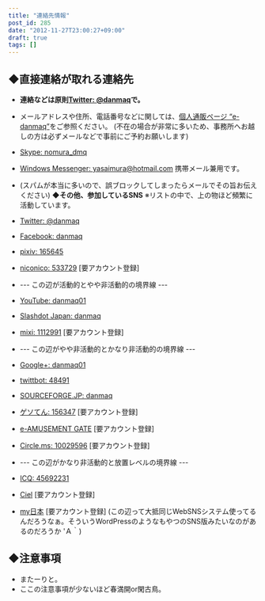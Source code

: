 ```yaml
---
title: "連絡先情報"
post_id: 285
date: "2012-11-27T23:00:27+09:00"
draft: true
tags: []
---
```



## ◆直接連絡が取れる連絡先

  * **連絡などは原則[Twitter: @danmaq](http://twitter.com/danmaq)で。**
  * メールアドレスや住所、電話番号などに関しては、[個人通販ページ “e-danmaq”](https://www1n.sppd.ne.jp/danmaq.com/e-danmaq/index.cgi?type=shopinfo)をご参照ください。 (不在の場合が非常に多いため、事務所へお越しの方は必ずメールなどで事前にご予約お願いします)
  * [Skype: nomura_dmq](skype:nomura_dmq)
  * [Windows Messenger: yasaimura@hotmail.com](mailto:yasaimura@hotmail.com) 携帯メール兼用です。
  * (スパムが本当に多いので、誤ブロックしてしまったらメールでその旨お伝えください)
**◆その他、参加しているSNS** ※リストの中で、上の物ほど頻繁に活動しています。

  * [Twitter: @danmaq](http://twitter.com/danmaq)
  * [Facebook: danmaq](http://www.facebook.com/danmaq)
  * [pixiv: 165645](http://www.pixiv.net/member.php?id=165645)
  * [niconico: 533729](http://www.nicovideo.jp/user/533729) [要アカウント登録]
  * \--- この辺が活動的とやや非活動的の境界線 ---
  * [YouTube: danmaq01](http://www.youtube.com/user/danmaq01)
  * [Slashdot Japan: danmaq](http://slashdot.jp/~danmaq)
  * [mixi: 1112991](http://mixi.jp/show_friend.pl?id=1112991) [要アカウント登録]
  * \--- この辺がやや非活動的とかなり非活動的の境界線 ---
  * [Google+: danmaq01](https://plus.google.com/u/0/114911800683639395857)
  * [twittbot: 48491](http://twittbot.net/userinfo.php?uid=48491)
  * [SOURCEFORGE.JP: danmaq](http://sourceforge.jp/users/danmaq/)
  * [ゲソてん: 156347](http://gesoten.com/profile/detail/156347) [要アカウント登録]
  * [e-AMUSEMENT GATE](http://p.eagate.573.jp/gate/p/mypage/index.html?target_id=73134597) [要アカウント登録]
  * [Circle.ms: 10029596](https://p10029596.circle.ms/ps/Home.aspx) [要アカウント登録]
  * \--- この辺がかなり非活動的と放置レベルの境界線 ---
  * [ICQ: 45692231](http://www.icq.com/people/45692231)
  * [Ciel](http://craft1.com.comuu.jp/?m=pc&a=page_f_home&target_c_member_id=33) [要アカウント登録]
  * [my日本](http://sns.mynippon.jp/?m=pc&a=page_f_home&target_c_member_id=33828) [要アカウント登録]
(この辺って大抵同じWebSNSシステム使ってるんだろうなぁ。そういうWordPressのようなもやつのSNS版みたいなのがあるのだろうか 'Ａ｀)
## ◆注意事項

  * またーりと。
  * ここの注意事項が少ないほど春満開or閑古鳥。
